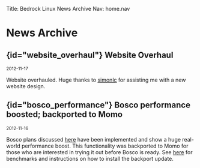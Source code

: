 Title: Bedrock Linux News Archive
Nav: home.nav

News Archive
============

## {id="website_overhaul"} Website Overhaul
<small>2012-11-17</small>


Website overhauled.  Huge thanks to [simonlc](http://simon.lc/) for assisting
me with a new website design.

## {id="bosco_performance"} Bosco performance boosted; backported to Momo
<small>2012-11-16</small>

Bosco plans discussed [here](http://bedrocklinux.org/1.0alpha3/plans.html) have
been implemented and show a huge real-world performance boost.  This
functionality was backported to Momo for those who are interested in trying it
out before Bosco is ready.  See
[here](http://bedrocklinux.org/1.0alpha2/backports.html) for benchmarks and
instructions on how to install the backport update.

